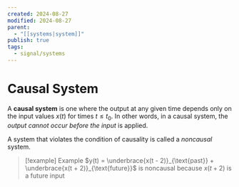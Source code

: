 ```yaml
---
created: 2024-08-27
modified: 2024-08-27
parent:
  - "[[systems|system]]"
publish: true
tags:
  - signal/systems
---
```


# Causal System
A **causal system** is one where the output at any given time depends only on the input values $x(t)$ for times $t \leq t_{0}$. In other words, in a causal system, the *output cannot occur before the input* is applied.

A system that violates the condition of causality is called a *noncausal* system.

> [!example] Example 
> $y(t) = \underbrace{x(t - 2)}_{\text{past}} + \underbrace{x(t + 2)}_{\text{future}}$ is noncausal because $x(t + 2)$ is a future input